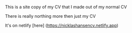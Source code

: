 This is a site copy of my CV that I made out of my normal CV

There is really northing more then just my CV

It's on netlify [here] (https://nicklashansencv.netlify.app)